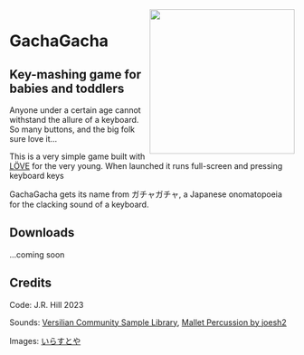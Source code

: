 <img align="right" height="256" src="https://raw.githubusercontent.com/booniepepper/gachagacha-game/core/irasutoya/readme-only/chibikko_gang.png">

# GachaGacha

## Key-mashing game for babies and toddlers

Anyone under a certain age cannot withstand the allure of a keyboard. So many
buttons, and the big folk sure love it...

This is a very simple game built with [LÖVE](https://love2d.org) for the very
young. When launched it runs full-screen and pressing keyboard keys 

GachaGacha gets its name from ガチャガチャ, a Japanese onomatopoeia for the
clacking sound of a keyboard.

## Downloads

...coming soon

## Credits

Code: J.R. Hill 2023

Sounds: [Versilian Community Sample Library](https://versilian-studios.com/vcsl/), [Mallet Percussion by joesh2](https://freesound.org/people/joesh2/packs/32432/)

Images: [いらすとや](https://www.irasutoya.com/p/terms.html)
